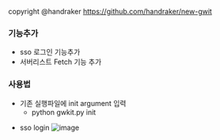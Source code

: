 copyright @handraker
https://github.com/handraker/new-gwit

### 기능추가
* sso 로그인 기능추가
* 서버리스트 Fetch 기능 추가

### 사용법
* 기존 실행파일에 init argument 입력
  - python gwkit.py init
- sso login
![image](https://user-images.githubusercontent.com/11779505/147825295-6351063b-f90b-4547-ae26-745b15364e60.png)

